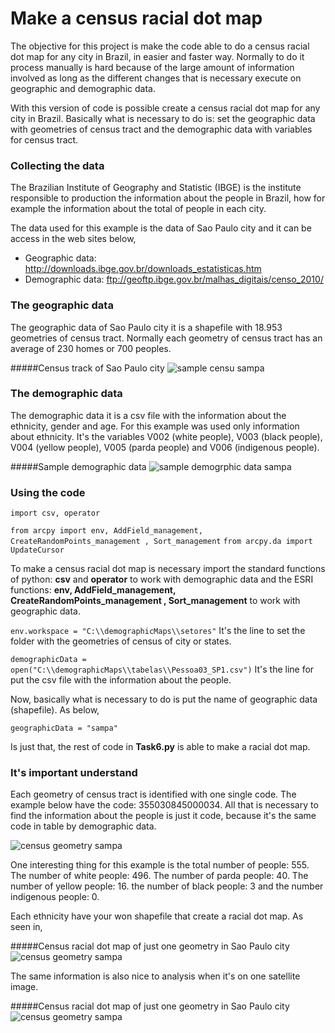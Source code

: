 # Make a census racial dot map


The objective for this project is make the code able to do a census racial dot map for any city in Brazil, 
in easier and faster way. Normally to do it process manually is hard because of the large amount 
of information involved as long as the different changes that is necessary execute on geographic 
and demographic data. 

With this version of code is possible create a census racial dot map for any city in Brazil. Basically what is necessary to 
do is: set the geographic data with geometries of census tract and the demographic data with variables for census tract.

### Collecting the data

The Brazilian Institute of Geography and Statistic (IBGE) is the institute responsible to 
production the information about the people in Brazil, how for example the information about the total of
people in each city. 

The data used for this example is the data of Sao Paulo city and it can be access in the web sites below, 

- Geographic data: http://downloads.ibge.gov.br/downloads_estatisticas.htm
- Demographic data: ftp://geoftp.ibge.gov.br/malhas_digitais/censo_2010/

### The geographic data

The geographic data of Sao Paulo city it is a shapefile with 18.953 geometries of census tract. Normally 
each geometry of census tract has an average of 230 homes or 700 peoples.

#####Census track of Sao Paulo city
![sample censu sampa](http://i.imgur.com/4GzK7SX.png)

### The demographic data
The demographic data it is a csv file with the information about the ethnicity, gender and age. 
For this example was used only information about ethnicity. It's the variables V002 (white people), 
V003 (black people), V004 (yellow people), V005 (parda people) and V006 (indigenous people).

#####Sample demographic data
![sample demogrphic data sampa](http://i.imgur.com/WWWpSwx.png)

### Using the code

``import csv, operator``

``from arcpy import env, AddField_management, CreateRandomPoints_management , Sort_management``
``from arcpy.da import UpdateCursor``

To make a census racial dot map is necessary import the standard functions of python: **csv** and **operator** to work with 
demographic data and the ESRI functions: **env, AddField_management, CreateRandomPoints_management , Sort_management** to work with geographic data.

``env.workspace = "C:\\demographicMaps\\setores"``
It's the line to set the folder with the geometries of census of city or states.

``demographicData = open("C:\\demographicMaps\\tabelas\\Pessoa03_SP1.csv")``
It's the line for put the csv file with the information about the people.

Now, basically what is necessary to do is put the name of geographic data (shapefile). As below,

``geographicData = "sampa"``

Is just that, the rest of code in **Task6.py** is able to make a racial dot map. 

### It's important understand

Each geometry of census tract is identified with one single code. The example below have the code: 
355030845000034. All that is necessary to find the information about the people is just it code, because it's 
the same code in table by demographic data.

![census geometry sampa](http://i.imgur.com/w5ASJ7Z.png)
  
One interesting thing for this example is the total number of people: 555. The number of white people: 496. 
The number of parda people: 40. The number of yellow people: 16. the number of black people: 3 and the 
number indigenous people: 0. 

Each ethnicity have your won shapefile that create a racial dot map. As seen in, 

#####Census racial dot map of just one geometry in Sao Paulo city
![census geometry sampa](http://i.imgur.com/6Lvwdyx.png)
 
The same information is also nice to analysis when it's on one satellite image.

#####Census racial dot map of just one geometry in Sao Paulo city
![census geometry sampa](http://i.imgur.com/n2Q6IYC.jpg)
